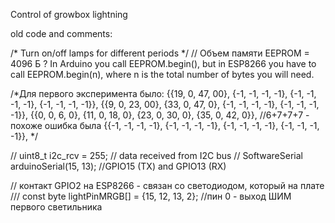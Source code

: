 Control of growbox lightning


old code and comments:

/* Turn on/off lamps for different periods
 */
// Объем памяти EEPROM = 4096 Б ? In Arduino you call EEPROM.begin(), but in ESP8266 you have to call EEPROM.begin(n), where n is the total number of bytes you will need.


/*Для первого эксперимента было:
{{19, 0, 47, 00}, {-1, -1, -1, -1}, {-1, -1, -1, -1}, {-1, -1, -1, -1}},
    {{9, 0, 23, 00}, {33, 0, 47, 0}, {-1, -1, -1, -1}, {-1, -1, -1, -1}},
    {{0, 0, 6, 0}, {11, 0, 18, 0}, {23, 0, 30, 0}, {35, 0, 42, 0}}, //6+7+7+7 - похоже ошибка была
    {{-1, -1, -1, -1}, {-1, -1, -1, -1}, {-1, -1, -1, -1}, {-1, -1, -1, -1}},
*/

// uint8_t i2c_rcv = 255; // data received from I2C bus
// SoftwareSerial arduinoSerial(15, 13); //GPIO15 (TX) and GPIO13 (RX)

// контакт GPIO2 на ESP8266  - cвязан со светодиодом, который на плате
/// const byte lightPinMRGB[] = {15, 12, 13, 2}; //пин 0 - выход ШИМ первого светильника

